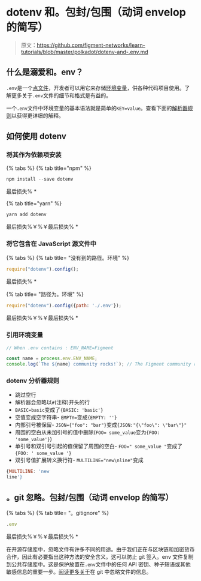 # dotenv 和。包封/包围（动词 envelop 的简写）

> 原文：<https://github.com/figment-networks/learn-tutorials/blob/master/polkadot/dotenv-and-.env.md>

## 什么是溺爱和。env？

`.env`是一个[点文件](https://medium.com/@webprolific/getting-started-with-dotfiles-43c3602fd789)，开发者可以用它来存储[环境变量](https://medium.com/chingu/an-introduction-to-environment-variables-and-how-to-use-them-f602f66d15fa)，供各种代码项目使用。了解更多关于`.env`文件的细节和格式是有益的。

一个`.env`文件中环境变量的基本语法就是简单的`KEY=value`。查看下面的[解析器规则](/figment-networks/learn-tutorials/blob/master/polkadot/dotenv-and-.env.md#dotenv-parser-rules)以获得更详细的解释。

## 如何使用 dotenv

### 将其作为依赖项安装

{% tabs %} {% tab title="npm" %}

```js
npm install --save dotenv
```

最后损失% *

{% tab title="yarn" %}

```js
yarn add dotenv 
```

最后损失%￥%￥最后损失% *

### 将它包含在 JavaScript 源文件中

{% tabs %} {% tab title= "没有到的路径。环境" %}

```js
require("dotenv").config();
```

最后损失% *

{% tab title= "路径为。环境" %}

```js
require("dotenv").config({path: './.env'});
```

最后损失%￥%￥最后损失% *

### 引用环境变量

```js
// When .env contains : ENV_NAME=Figment

const name = process.env.ENV_NAME;
console.log(`The ${name} community rocks!`); // The Figment community rocks!
```

### dotenv 分析器规则

*   跳过空行
*   解析器会忽略以`#`(注释)开头的行
*   `BASIC=basic`变成了`{BASIC: 'basic'}`
*   空值变成空字符串- `EMPTY=`变成`{EMPTY: ''}`
*   内部引号被保留- `JSON={"foo": "bar"}`变成`{JSON:"{\"foo\": \"bar\"}"`
*   周围的空白从未加引号的值中删除(`FOO= some_value`变为`{FOO: 'some_value'}`)
*   单引号和双引号引起的值保留了周围的空白- `FOO=" some_value "`变成了`{FOO: ' some_value '}`
*   双引号值扩展转义换行符- `MULTILINE="new\nline"`变成

```js
{MULTILINE: 'new
line'} 
```

## 。git 忽略。包封/包围（动词 envelop 的简写）

{% tabs %} {% tab title= "。gitignore" %}

```js
.env 
```

最后损失%￥%￥最后损失% *

在开源存储库中，忽略文件有许多不同的用途。由于我们正在与区块链和加密货币合作，因此有必要指出这种方法的安全含义。这可以防止 git 签入。env 文件复制到公共存储库中。这是保护放置在`.env`文件中的任何 API 密钥、种子短语或其他敏感信息的重要一步。[阅读更多关于](https://docs.github.com/en/github/getting-started-with-github/ignoring-files)在 git 中忽略文件的信息。